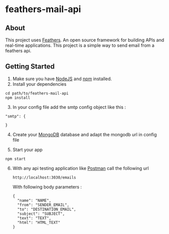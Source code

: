 # feathers-mail-api

> 

## About

This project uses [Feathers](http://feathersjs.com). An open source framework for building APIs and real-time applications.
This project is a simple way to send email from a feathers api.

## Getting Started

1. Make sure you have [NodeJS](https://nodejs.org/) and [npm](https://www.npmjs.com/) installed.
2. Install your dependencies

  ```
  cd path/to/feathers-mail-api
  npm install
  ```
3. In your config file add the smtp config object like this : 
  ```
  "smtp": {

  }
  ```
4. Create your [MongoDB](https://www.mongodb.com/) database and adapt the mongodb url in config file

5. Start your app

  ```
  npm start
  ```
6. With any api testing application like [Postman](https://www.postman.com/) call the following url

   ```
   http://localhost:3030/emails
   ```

   With following body parameters :

   ```
   {
     "name": "NAME",
     "from": "SENDER_EMAIL",
     "to": "DESTINATION_EMAIL",
     "subject": "SUBJECT",
     "text": "TEXT",
     "html": "HTML_TEXT"
   }
   ```
